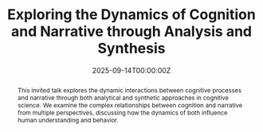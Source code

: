 ---
title: "Exploring the Dynamics of Cognition and Narrative through Analysis and Synthesis"
authors:
  - admin

date: '2025-09-14T00:00:00Z'
publishDate: '2025-09-14T00:00:00Z'

doi: ''

# README_publication.md を参照してつける
publication_types: 
  - speech

# README_publication.md を参照してつける．複数選択可能．
categories:
  - Domestic Conference
  - Invited Talk

publication: In *The 42nd Annual Conference of the Japanese Cognitive Science Society*
publication_short: In *JCSS 2025*

abstract: "This invited talk explores the dynamic interactions between cognitive processes and narrative through both analytical and synthetic approaches in cognitive science. We examine the complex relationships between cognition and narrative from multiple perspectives, discussing how the dynamics of both influence human understanding and behavior."

summary: We gave an invited talk at The 42nd Annual Conference of the Japanese Cognitive Science Society.

# 関連するプロジェクトがあれば記入 （care-dx, care-interaction, etc...）
# content/project/ のフォルダ名に一致するものを記入
projects:
  - 

# 使っている技術やキーワードを記入．自由に記入してください．
tags:
  - Cognitive Science
  - Narrative
  - Analysis
  - Synthesis
  - Dynamics

featured: false

links:
- name: The 42nd Annual Conference of the Japanese Cognitive Science Society
  url: https://www.jcss.gr.jp/meetings/jcss2025/
- name: Presentation Abstract
  url: https://jcss2025.jcss.gr.jp/schedule/#program-OS3-4

image:
  caption: ""
  focal_point: ""
  preview_only: false

url_pdf: ""   # PDFのURLがあれば記入
url_slides: "" # スライドのURLがあれば記入
url_video: "" # 動画のURLがあれば記入
url_code: ""  # コードのURLがあれば記入
url_dataset: "" # データセットのURLがあれば記入
url_project: "" # プロジェクトのURLがあれば記入
---